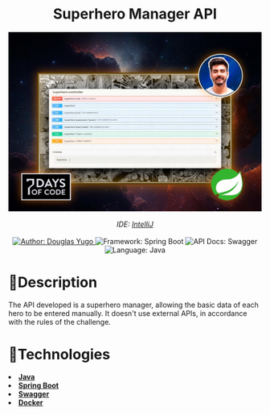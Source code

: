<h1 align="center">Superhero Manager API</h1>
<img src="https://github.com/DouglasIde/SuperHeroManager/blob/main/README/capa-superheroManager.jpg" alt="Imagem de Apresentação">

<div>
  <p align="center">
    <em>
      IDE: <a href="https://www.jetbrains.com/pt-br/idea/">IntelliJ</a>
    </em><br><br>
    <a href="https://www.linkedin.com/in/douglas-yugo/" target="_blank">
      <img src="https://img.shields.io/static/v1?label=Author&message=DouglasYugo&color=orange&style=for-the-badge&logo=LinkedIn" alt="Author: Douglas Yugo">
    </a>
    <img src="https://img.shields.io/static/v1?label=Framework&message=Spring%20Boot&color=orange&style=for-the-badge&logo=springboot" alt="Framework: Spring Boot">
    <img src="https://img.shields.io/static/v1?label=API%20Docs&message=Swagger&color=orange&style=for-the-badge&logo=swagger" alt="API Docs: Swagger">
    <img src="https://img.shields.io/static/v1?label=Language&message=Java&color=orange&style=for-the-badge&logo=java&logoColor=white" alt="Language: Java">
</div>

<h1>📌Description</h1>
<p>The API developed is a superhero manager, allowing the basic data of each hero to be entered manually. It doesn't use external APIs, in accordance with the rules of the challenge.</p>

<h1>🤖Technologies</h1>
<li><strong><a href="https://www.java.com/pt-BR/" target="_blank">Java</strong></li>
<li><strong><a href="https://spring.io/projects/spring-boot" target="_blank">Spring Boot</strong></li>
<li><strong><a href="https://swagger.io/" target="_blank">Swagger</strong></li>
<li><strong><a href="https://www.docker.com/" target="_blank">Docker</strong></li>




